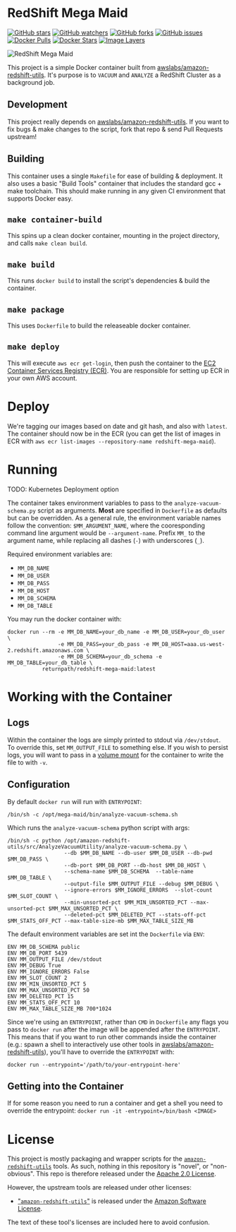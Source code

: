RedShift Mega Maid
==================
[![GitHub stars](https://img.shields.io/github/stars/ReturnPath/redshift-mega-maid.svg?style=social&label=Star)](https://github.com/ReturnPath/redshift-mega-maid)
[![GitHub watchers](https://img.shields.io/github/watchers/ReturnPath/redshift-mega-maid.svg?style=social&label=Watch)](https://github.com/ReturnPath/redshift-mega-maid)
[![GitHub forks](https://img.shields.io/github/forks/ReturnPath/redshift-mega-maid.svg?style=social&label=Fork)](https://github.com/ReturnPath/redshift-mega-maid)
[![GitHub issues](https://img.shields.io/github/issues/ReturnPath/redshift-mega-maid.svg)](https://github.com/ReturnPath/redshift-mega-maid/issues)
[![Docker Pulls](https://img.shields.io/docker/pulls/returnpath/redshift-mega-maid.svg)](https://hub.docker.com/r/returnpath/redshift-mega-maid)
[![Docker Stars](https://img.shields.io/docker/stars/returnpath/redshift-mega-maid.svg)](https://hub.docker.com/r/returnpath/redshift-mega-maid)
[![Image Layers](https://badge.imagelayers.io/returnpath/redshift-mega-maid:latest.svg)](https://imagelayers.io/?images=returnpath/redshift-mega-maid:latest 'Get your own badge on imagelayers.io')

![RedShift Mega Maid](https://raw.githubusercontent.com/ReturnPath/redshift-mega-maid/master/mega-maid.gif)

This project is a simple Docker container built from [awslabs/amazon-redshift-utils][1].  It's purpose is to `VACUUM` and `ANALYZE` a RedShift Cluster as a background job.

## Development

This project really depends on [awslabs/amazon-redshift-utils][1].  If you want to fix bugs & make changes to the script, fork that repo & send Pull Requests upstream!

## Building

This container uses a single `Makefile` for ease of building & deployment.  It also uses a basic "Build Tools" container that includes the standard gcc + make toolchain.  This should make running in any given CI environment that supports Docker easy.

## `make container-build`

This spins up a clean docker container, mounting in the project directory, and calls `make clean build`.

## `make build`

This runs `docker build` to install the script's dependencies & build the container.

## `make package`

This uses `Dockerfile` to build the releaseable docker container.

## `make deploy`

This will execute `aws ecr get-login`, then push the container to the [EC2 Container Services Registry (ECR)](https://console.aws.amazon.com/ecs/home?region=us-east-1#/repositories).  You are responsible for setting up ECR in your own AWS account.

# Deploy

We're tagging our images based on date and git hash, and also with `latest`.  The container should now be in the ECR (you can get the list of images in ECR with `aws ecr list-images --repository-name redshift-mega-maid`).

# Running

TODO: Kubernetes Deployment option

The container takes environment variables to pass to the `analyze-vacuum-schema.py` script as arguments.  **Most** are specified in `Dockerfile` as defaults but can be overridden.  As a general rule, the environment variable names follow the convention: `$MM_ARGUMENT_NAME`, where the cooresponding command line argument would be `--argument-name`.  Prefix `MM_` to the argument name, while replacing all dashes (`-`) with underscores (`_`).

Required environment variables are:

 - `MM_DB_NAME`
 - `MM_DB_USER`
 - `MM_DB_PASS`
 - `MM_DB_HOST`
 - `MM_DB_SCHEMA`
 - `MM_DB_TABLE`

You may run the docker container with:

    docker run --rm -e MM_DB_NAME=your_db_name -e MM_DB_USER=your_db_user \
                    -e MM_DB_PASS=your_db_pass -e MM_DB_HOST=aaa.us-west-2.redshift.amazonaws.com \
                    -e MM_DB_SCHEMA=your_db_schema -e MM_DB_TABLE=your_db_table \
               returnpath/redshift-mega-maid:latest

# Working with the Container

## Logs

Within the container the logs are simply printed to stdout via `/dev/stdout`.  To override this, set `MM_OUTPUT_FILE` to something else.  If you wish to persist logs, you will want to pass in a [volume mount][2] for the container to write the file to with `-v`.

## Configuration

By default `docker run` will run with `ENTRYPOINT`:

    /bin/sh -c /opt/mega-maid/bin/analyze-vacuum-schema.sh

Which runs the `analyze-vacuum-schema` python script with args:

    /bin/sh -c python /opt/amazon-redshift-utils/src/AnalyzeVacuumUtility/analyze-vacuum-schema.py \
                      --db $MM_DB_NAME --db-user $MM_DB_USER --db-pwd $MM_DB_PASS \
                      --db-port $MM_DB_PORT --db-host $MM_DB_HOST \
                      --schema-name $MM_DB_SCHEMA  --table-name $MM_DB_TABLE \
                      --output-file $MM_OUTPUT_FILE --debug $MM_DEBUG \
                      --ignore-errors $MM_IGNORE_ERRORS  --slot-count $MM_SLOT_COUNT \
                      --min-unsorted-pct $MM_MIN_UNSORTED_PCT --max-unsorted-pct $MM_MAX_UNSORTED_PCT \
                      --deleted-pct $MM_DELETED_PCT --stats-off-pct $MM_STATS_OFF_PCT --max-table-size-mb $MM_MAX_TABLE_SIZE_MB

The default environment variables are set int the `Dockerfile` via `ENV`:

    ENV MM_DB_SCHEMA public
    ENV MM_DB_PORT 5439
    ENV MM_OUTPUT_FILE /dev/stdout
    ENV MM_DEBUG True
    ENV MM_IGNORE_ERRORS False
    ENV MM_SLOT_COUNT 2
    ENV MM_MIN_UNSORTED_PCT 5
    ENV MM_MAX_UNSORTED_PCT 50
    ENV MM_DELETED_PCT 15
    ENV MM_STATS_OFF_PCT 10
    ENV MM_MAX_TABLE_SIZE_MB 700*1024


Since we're using an `ENTRYPOINT`, rather than `CMD` in `Dockerfile` any flags you pass to `docker run` after the image will be appended after the `ENTRYPOINT`. This means that if you want to run other commands inside the container (e.g.: spawn a shell to interactively use other tools in [awslabs/amazon-redshift-utils][1]), you'll have to override the `ENTRYPOINT` with:

    docker run --entrypoint='/path/to/your-entrypoint-here'

## Getting into the Container

If for some reason you need to run a container and get a shell you need to override the entrypoint: `docker run -it -entrypoint=/bin/bash <IMAGE>`

# License

This project is mostly packaging and wrapper scripts for the [`amazon-redshift-utils`][amazon-redshift-utils-license] tools.  As such, nothing in this repository is "novel", or "non-obvious". This repo is therefore released under the [Apache 2.0 License][apache-2-license].

However, the upstream tools are released under other licenses:

 - ["`amazon-redshift-utils`"][amazon-redshift-utils-license] is released under the [Amazon Software License][asl].

The text of these tool's licenses are included here to avoid confusion.


[1]: https://github.com/awslabs/amazon-redshift-utils.git
[2]: https://docs.docker.com/engine/userguide/containers/dockervolumes/
[apache-2-license]: https://choosealicense.com/licenses/apache-2.0/
[asl]: http://aws.amazon.com/asl/
[amazon-redshift-utils-license]: https://github.com/awslabs/amazon-redshift-utils/blob/master/LICENSE.txt
